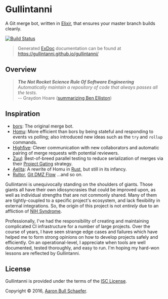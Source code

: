 Gullintanni
===========

A Git merge bot, written in [Elixir][], that ensures your master branch builds
cleanly.

[![Build Status](https://travis-ci.org/gullintanni/gullintanni.svg?branch=master)](https://travis-ci.org/gullintanni/gullintanni)

> Generated [ExDoc][] documentation can be found at
> <https://gullintanni.github.io/gullintanni/>

[Elixir]: http://elixir-lang.org/
[ExDoc]: https://github.com/elixir-lang/ex_doc

Overview
--------

> _**The Not Rocket Science Rule Of Software Engineering**_  
> _Automatically maintain a repository of code that always passes all the tests._  
> -- Graydon Hoare ([summarizing Ben Elliston])

[summarizing Ben Elliston]: http://graydon.livejournal.com/186550.html 'technicalities: "not rocket science" (the story of monotone and bors)'

Inspiration
-----------

* [bors][]: The original merge bot.
* [Homu][]: More efficient than bors by being stateful and responding to events
  vs polling; also introduced new ideas such as the `try` and `rollup`
  commands.
* [Highfive][]: Clever communication with new collaborators and automatic
  pairing of merge requests with potential reviewers.
* [Zuul][]: Best-of-breed parallel testing to reduce serialization of merges
  via their [Project Gating][] strategy.
* [Aelita][]: A rewrite of Homu in [Rust][], but still in its infancy.
* [Rultor][], [Git DMZ Flow][] ...and so on.

[bors]: https://github.com/graydon/bors
[Homu]: https://github.com/servo/homu
[Highfive]: https://github.com/servo/highfive
[Zuul]: https://github.com/openstack-infra/zuul
[Project Gating]: http://docs.openstack.org/infra/zuul/gating.html
[Aelita]: https://github.com/AelitaBot/aelita
[Rust]: https://www.rust-lang.org/
[Rultor]: https://github.com/yegor256/rultor
[Git DMZ Flow]: https://gist.github.com/djspiewak/9f2f91085607a4859a66

Gullintanni is unequivocally standing on the shoulders of giants. Those giants
all have their own idiosyncrasies that could be improved upon, as well as
individual strengths that are not commonly shared. Many of them are
tightly-coupled to a specific project's ecosystem, and lack flexibility in
external integrations. So, the origin of this project is not _entirely_ due to
an affliction of [NIH Syndrome][].

Professionally, I've had the responsibility of creating and maintaining
complicated CI infrastructure for a number of large projects. Over the course
of years, I have seen strange edge cases and failures which have helped me to
form strong opinions on how to develop projects safely and efficiently. On an
operational-level, I appreciate when tools are well documented, tested
thoroughly, and easy to run. I'm hoping my hard-won lessons are reflected by
Gullintanni.

[NIH Syndrome]: https://en.wikipedia.org/wiki/Not_invented_here "Not Invented Here"

License
-------

Gullintanni is provided under the terms of the
[ISC License](https://en.wikipedia.org/wiki/ISC_license).

Copyright &copy; 2016, [Aaron Bull Schaefer](mailto:aaron@elasticdog.com).
